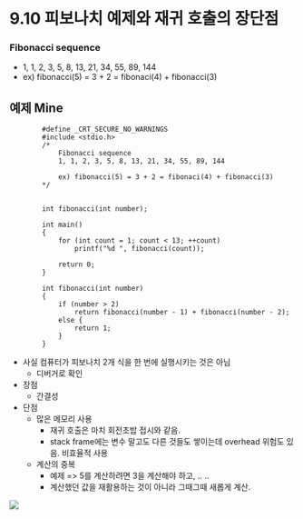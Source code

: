 # 9.10 피보나치 예제와 재귀 호출의 장단점

### Fibonacci sequence

- 1, 1, 2, 3, 5, 8, 13, 21, 34, 55, 89, 144
- ex) fibonacci(5) = 3 + 2 = fibonaci(4) + fibonacci(3)

## 예제 Mine

            #define _CRT_SECURE_NO_WARNINGS
            #include <stdio.h>
            /*
                Fibonacci sequence
                1, 1, 2, 3, 5, 8, 13, 21, 34, 55, 89, 144

                ex) fibonacci(5) = 3 + 2 = fibonaci(4) + fibonacci(3)
            */


            int fibonacci(int number);

            int main()
            {
                for (int count = 1; count < 13; ++count)
                    printf("%d ", fibonacci(count));

                return 0;
            }

            int fibonacci(int number)
            {
                if (number > 2)
                    return fibonacci(number - 1) + fibonacci(number - 2);
                else {
                    return 1;
                }
            }

- 사실 컴퓨터가 피보나치 2개 식을 한 번에 실행시키는 것은 아님
  - 디버거로 확인
- 장점
  - 간결성
- 단점
  - 많은 메모리 사용
    - 재귀 호출은 마치 회전초밥 접시와 같음.
    - stack frame에는 변수 말고도 다른 것들도 쌓이는데 overhead 위험도 있음. 비효율적 사용
  - 계산의 중복
    - 예제 => 5를 계산하려면 3을 계산해야 하고, .. ..
    - 계산했던 값을 재활용하는 것이 아니라 그때그때 새롭게 계산.

<img src="https://github.com/uber9ma/following_C/blob/master/images/chapter9/func7.png?raw=true">
